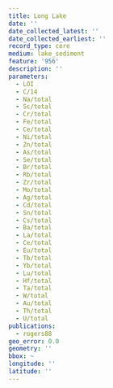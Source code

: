 ```yaml
---
title: Long Lake
date: ''
date_collected_latest: ''
date_collected_earliest: ''
record_type: core
medium: lake_sediment
feature: '956'
description: ''
parameters:
  - LOI
  - C/14
  - Na/total
  - Sc/total
  - Cr/total
  - Fe/total
  - Ce/total
  - Ni/total
  - Zn/total
  - As/total
  - Se/total
  - Br/total
  - Rb/total
  - Zr/total
  - Mo/total
  - Ag/total
  - Cd/total
  - Sn/total
  - Cs/total
  - Ba/total
  - La/total
  - Ce/total
  - Eu/total
  - Tb/total
  - Yb/total
  - Lu/total
  - Hf/total
  - Ta/total
  - W/total
  - Au/total
  - Th/total
  - U/total
publications:
  - rogers88
geo_error: 0.0
geometry: ''
bbox: ~
longitude: ''
latitude: ''
---
```

